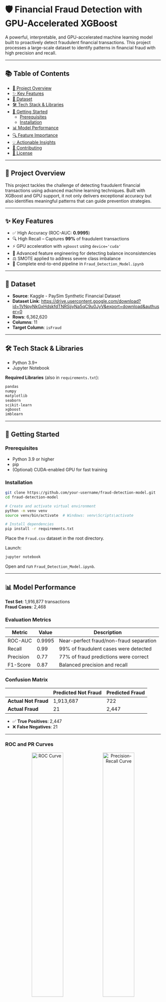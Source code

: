# 🛡️ Financial Fraud Detection with GPU-Accelerated XGBoost

A powerful, interpretable, and GPU-accelerated machine learning model built to proactively detect fraudulent financial transactions. This project processes a large-scale dataset to identify patterns in financial fraud with high precision and recall.

---

## 📚 Table of Contents

- [🌟 Project Overview](#-project-overview)
- [✨ Key Features](#-key-features)
- [💾 Dataset](#-dataset)
- [🛠️ Tech Stack & Libraries](#️-tech-stack--libraries)
- [🚀 Getting Started](#-getting-started)
  - [Prerequisites](#prerequisites)
  - [Installation](#installation)
- [📊 Model Performance](#-model-performance)
- [🔍 Feature Importance](#-feature-importance)
- [💡 Actionable Insights](#-actionable-insights)
- [🤝 Contributing](#-contributing)
- [📜 License](#-license)

---

## 🌟 Project Overview

This project tackles the challenge of detecting fraudulent financial transactions using advanced machine learning techniques. Built with XGBoost and GPU support, it not only delivers exceptional accuracy but also identifies meaningful patterns that can guide prevention strategies.

---

## ✨ Key Features

- ✅ High Accuracy (ROC-AUC: **0.9995**)
- 🔍 High Recall – Captures **99%** of fraudulent transactions
- ⚡ GPU acceleration with `xgboost` using `device='cuda'`
- 🧪 Advanced feature engineering for detecting balance inconsistencies
- ⚖️ SMOTE applied to address severe class imbalance
- 📒 Complete end-to-end pipeline in `Fraud_Detection_Model.ipynb`

---

## 💾 Dataset

- **Source**: Kaggle - PaySim Synthetic Financial Dataset
- **Dataset Link**: https://drive.usercontent.google.com/download?id=1VNpyNkGxHdskfdTNRSjjyNa5qC9u0JyV&export=download&authuser=0
- **Rows**: 6,362,620
- **Columns**: 11
- **Target Column**: `isFraud`

---

## 🛠️ Tech Stack & Libraries

- Python 3.9+
- Jupyter Notebook

**Required Libraries** (also in `requirements.txt`):

```txt
pandas
numpy
matplotlib
seaborn
scikit-learn
xgboost
imblearn
```

---

## 🚀 Getting Started

### Prerequisites

- Python 3.9 or higher
- pip
- (Optional) CUDA-enabled GPU for fast training

### Installation

```bash
git clone https://github.com/your-username/fraud-detection-model.git
cd fraud-detection-model

# Create and activate virtual environment
python -m venv venv
source venv/bin/activate  # Windows: venv\Scripts\activate

# Install dependencies
pip install -r requirements.txt
```

Place the `Fraud.csv` dataset in the root directory.

Launch:

```bash
jupyter notebook
```

Open and run `Fraud_Detection_Model.ipynb`.

---

## 📊 Model Performance

**Test Set**: 1,916,877 transactions  
**Fraud Cases**: 2,468

### Evaluation Metrics

| Metric        | Value  | Description                                  |
|---------------|--------|----------------------------------------------|
| ROC-AUC       | 0.9995 | Near-perfect fraud/non-fraud separation       |
| Recall        | 0.99   | 99% of fraudulent cases were detected         |
| Precision     | 0.77   | 77% of fraud predictions were correct         |
| F1-Score      | 0.87   | Balanced precision and recall                 |

### Confusion Matrix

|                   | Predicted Not Fraud | Predicted Fraud |
|-------------------|---------------------|-----------------|
| **Actual Not Fraud** | 1,913,687         | 722             |
| **Actual Fraud**     | 21                | 2,447           |

- ✅ **True Positives**: 2,447  
- ❌ **False Negatives**: 21

---

### ROC and PR Curves

<p align="center">
  <img src="images/roc_curve.png" width="45%" alt="ROC Curve">
  <img src="images/pr_curve.png" width="45%" alt="Precision-Recall Curve">
</p>

> **Note**: Save the ROC and Precision-Recall plots from the notebook as `roc_curve.png` and `pr_curve.png` in an `images/` folder.

---

## 🔍 Feature Importance

Top predictors of fraud:

- **`newbalanceOrig`** – Final sender balance
- **`errorBalanceOrig`** – Custom anomaly feature
- **`amount`** – Transaction amount
- **`type`** – Transaction type (e.g., TRANSFER, CASH_OUT)

> Engineered features like `errorBalanceOrig` were especially effective at surfacing fraud patterns.

---

## 💡 Actionable Insights

- **Real-Time Scoring**: Integrate the model to flag transactions during execution.
- **Fraud Rule Automation**: Flag any transaction with non-zero accounting errors.
- **Transaction-Type Filters**: Apply additional scrutiny to high-risk transaction types (e.g., TRANSFER, CASH_OUT).

---

## 🤝 Contributing

We welcome community contributions! Here’s how:

```bash
# Fork the repo and create your branch
git checkout -b feature/YourFeature

# Make changes and commit
git commit -m "Added a new feature"

# Push and open a Pull Request
git push origin feature/YourFeature
```

---

## 📜 License

This project is licensed under the [MIT License](LICENSE).

---

> Built with ❤️ to empower financial systems against fraud using fast, interpretable AI.
